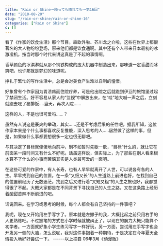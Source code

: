 ```yaml
---
title: "Rain or Shine～降っても晴れても〜第16回"
date: "2010-08-20"
slug: "/rain-or-shine/rain-or-shine-16"
categories: ["Rain or Shine"]
c: []
---
```


看了《作家的饮食生活》那个节目。森欧外啦、芥川龙之介啦，这些在世界上都很著名的大人物纷纷登场，原来他们都是饮食通啊。其中还有个人带来日本最初的冰激凌机，按当时那个时代来讲这真是了不起的事情啊。

香草颜色的冰淇淋就从那个铜铁构成的庞大机器中制造出来，那味道一定香甜而冰爽吧，也许那就是梦幻的味道呢。

挣扎于繁忙的写作生活中，总是会对美食产生难以自制的憧憬。

好象曾有个作家因为胃溃疡而住院疗养，可是他出院之后就跑到伊豆的旅馆里过起了禁闭生活。好不容易从家人的“监视”中解放出来，在“哇”地大喊一声之后，立刻就跑去吃了猪排饭….当天，再次入院……

这样的人，不是也很可爱吗……？

虽然有人说这是豪爽的举动，其实……还是不考虑后果的任性吧。据我所知，这位作家本来是个什么事都喜欢反复推敲，深入思考的人…..居然做了这样的事，但是，如果做什么事都要想很多一定也很无聊吧。

与其决定了目标就傻傻地向前冲，到不如暂时先歇一歇，“目标”什么的，就让它在前面呆一段时间又有什么不好呢。话虽这样说，但实际上，为了那些在别人看来根本算不了什么的小事而苦恼其实是人类最可爱的一面吧。

在这些可爱的作家中，有人长寿，也有人早早就离开了人世，可以说各有各的人生。早早找到自己的位置，在一条“又细又长”的人生道路上前进也好，在找到自己的位置前经历了无数迷茫，找到之后又进行着“又短又粗”的人生之旅也好，我都觉得很了不起。大概大家都是在不同背景下寻找自己的人生之路，又在这条路上经历着酸甜苦辣不断前进的吧。

话说回来。在学习或思考的时候，每个人都会有自己坚持的一件事吧？

我呢，现在又开始用左手写字了。原本就是左撇子的我，大概比起之前只用右手的人更熟练吧。不过握笔的方式在小学时候就被纠正了，以现在的腕力大概只能算个初学者。一方面就好象小学生练习写字一样好玩，另一方面，尝试用左手写字也会开发另一侧的大脑，怎么说呢，我对这件事抱着一种期待，于是决定在今年夏天全情投入地好好尝试一下。 ------以上摘自 06年3月《动漫贩》
